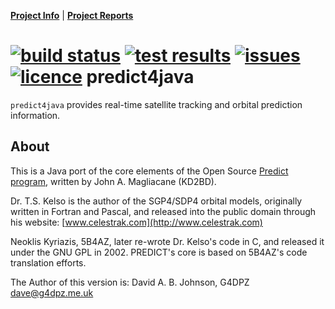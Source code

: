 **[Project Info](project-info.html)** | **[Project Reports](project-reports.html)**

[![build status](http://img.shields.io/jenkins/s/http/jenkins.g4dpz.me.uk/predict4java.svg?style=flat-square)](http://jenkins.g4dpz.me.uk/job/predict4java/lastBuild/) [![test results](http://img.shields.io/jenkins/t/http/jenkins.g4dpz.me.uk/predict4java.svg?style=flat-square)](http://jenkins.g4dpz.me.uk/job/predict4java/lastBuild/testReport) [![issues](http://img.shields.io/github/issues/badgersoftdotcom/predict4java.svg?style=flat-square)](https://github.com/badgersoftdotcom/predict4java/issues/) [![licence](http://img.shields.io/badge/license-GNU_GPL_V2.0-red.svg?style=flat-square)](https://www.gnu.org/licenses/gpl-2.0.html)
predict4java
============
`predict4java` provides real-time satellite tracking and orbital prediction information.

About
-----
This is a Java port of the core elements of the Open Source [Predict program](http://www.qsl.net/kd2bd/predict.html), written by John A. Magliacane (KD2BD).

Dr. T.S. Kelso is the author of the SGP4/SDP4 orbital models, originally written in Fortran and Pascal, and released into the public domain through his website: [www.celestrak.com](http://www.celestrak.com)

Neoklis Kyriazis, 5B4AZ, later re-wrote Dr. Kelso's code in C, and released it under the GNU GPL in 2002. PREDICT's core is based on 5B4AZ's code translation efforts.

The Author of this version is: David A. B. Johnson, G4DPZ <dave@g4dpz.me.uk>